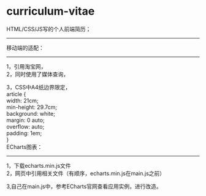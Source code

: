 # curriculum-vitae
HTML/CSS/JS写的个人前端简历；
****
移动端的适配：
****
1，引用淘宝网，
<meta name="viewport" content="width=device-width,initial-scale=1.0,minimum-scale=1.0,maximum-scale=1.0,user-scalable=no,viewport-fit=cover">    
2，同时使用了媒体查询，  
<style media="print">  
	body {  
	 margin: 0;  
	}  		
</style>  
3，CSS中A4纸边界限定，  
article {  
	width: 21cm;  
	min-height: 29.7cm;  
	background: white;  
	margin: 0 auto;  
	overflow: auto;  
	padding: 1em;  
	}  
ECharts图表：  
****
1，下载echarts.min.js文件  
2，网页中引用相关文件（有顺序，echarts.min.js在main.js之前）  
<script src="JS/echarts.min.js"></script>    
<script src="JS/main.js"></script>  
3,自己在main.js中，参考ECharts官网查看应用实例，进行改造。  
